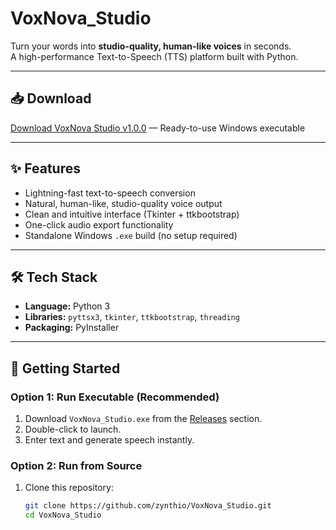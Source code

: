# VoxNova_Studio  

Turn your words into **studio-quality, human-like voices** in seconds.  
A high-performance Text-to-Speech (TTS) platform built with Python.  

---

## 📥 Download  
[Download VoxNova Studio v1.0.0](https://github.com/zynthio/VoxNova_Studio/releases/tag/v1.0.0) — Ready-to-use Windows executable  

---

## ✨ Features  
- Lightning-fast text-to-speech conversion  
- Natural, human-like, studio-quality voice output  
- Clean and intuitive interface (Tkinter + ttkbootstrap)  
- One-click audio export functionality  
- Standalone Windows `.exe` build (no setup required)  

---

## 🛠 Tech Stack  
- **Language:** Python 3  
- **Libraries:** `pyttsx3`, `tkinter`, `ttkbootstrap`, `threading`  
- **Packaging:** PyInstaller  

---

## 🚀 Getting Started  

### Option 1: Run Executable (Recommended)  
1. Download `VoxNova_Studio.exe` from the [Releases](https://github.com/zynthio/VoxNova_Studio/releases/tag/v1.0.0) section.  
2. Double-click to launch.  
3. Enter text and generate speech instantly.  

### Option 2: Run from Source  
1. Clone this repository:  
   ```bash
   git clone https://github.com/zynthio/VoxNova_Studio.git
   cd VoxNova_Studio
